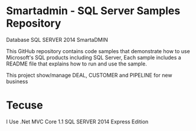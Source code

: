 # Smartadmin - SQL Server Samples Repository
Database SQL SERVER 2014 SmartaDMIN


This GitHub repository contains code samples that demonstrate how to use Microsoft's SQL products including SQL Server, 
Each sample includes a README file that explains how to run and use the sample.

This project show/manage DEAL, CUSTOMER and PIPELINE for new business

# Tecuse
I Use 
.Net MVC Core 1.1
SQL SERVER 2014 Express Edition


